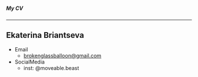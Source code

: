 ##### My CV
**********
## Ekaterina Briantseva


* Email
     - brokenglassballoon@gmail.com
* SocialMedia
    - inst: @moveable.beast

